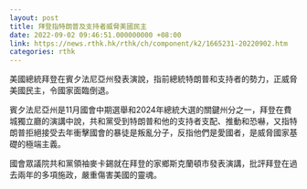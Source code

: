 ```yaml
---
layout: post
title: 拜登指特朗普及支持者威脅美國民主
date: 2022-09-02 09:46:51.000000000 +08:00
link: https://news.rthk.hk/rthk/ch/component/k2/1665231-20220902.htm
categories: rthk
---
```


美國總統拜登在賓夕法尼亞州發表演說，指前總統特朗普和支持者的勢力，正威脅美國民主，令國家面臨倒退。

賓夕法尼亞州是11月國會中期選舉和2024年總統大選的關鍵州分之一，拜登在費城獨立廳的演講中說，共和黨受到特朗普和他的支持者支配、推動和恐嚇，又指特朗普拒絕接受去年衝擊國會的暴徒是叛亂分子，反指他們是愛國者，是威脅國家基礎的極端主義。

國會眾議院共和黨領袖麥卡錫就在拜登的家鄉斯克蘭頓市發表演講，批評拜登在過去兩年的多項施政，嚴重傷害美國的靈魂。
